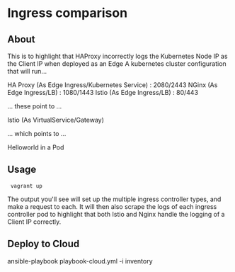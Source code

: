 # Ingress comparison


## About

This is to highlight that HAProxy incorrectly logs the Kubernetes
Node IP as the Client IP when deployed as an Edge
A kubernetes cluster configuration that will run...


HA Proxy (As Edge Ingress/Kubernetes Service) : 2080/2443
NGinx (As Edge Ingress/LB) : 1080/1443
Istio (As Edge Ingress/LB) : 80/443

... these point to ...

Istio (As VirtualService/Gateway)

... which points to ...

Helloworld in a Pod


## Usage

```
 vagrant up
```

The output you'll see will set up the multiple ingress controller types, and make a request to each. It will then
also scrape the logs of each ingress controller pod to highlight that both Istio and Nginx handle the logging of a
Client IP correctly.


## Deploy to Cloud

ansible-playbook playbook-cloud.yml -i inventory
